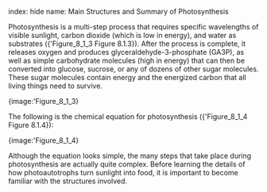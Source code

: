 index: hide
name: Main Structures and Summary of Photosynthesis

Photosynthesis is a multi-step process that requires specific wavelengths of visible sunlight, carbon dioxide (which is low in energy), and water as substrates ({'Figure_8_1_3 Figure 8.1.3}). After the process is complete, it releases oxygen and produces glyceraldehyde-3-phosphate (GA3P), as well as simple carbohydrate molecules (high in energy) that can then be converted into glucose, sucrose, or any of dozens of other sugar molecules. These sugar molecules contain energy and the energized carbon that all living things need to survive.


{image:'Figure_8_1_3}
        

The following is the chemical equation for photosynthesis ({'Figure_8_1_4 Figure 8.1.4}):


{image:'Figure_8_1_4}
        

Although the equation looks simple, the many steps that take place during photosynthesis are actually quite complex. Before learning the details of how photoautotrophs turn sunlight into food, it is important to become familiar with the structures involved.
